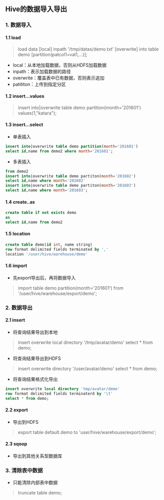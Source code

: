 ## Hive的数据导入导出

### 1. 数据导入

#### 1.1 load

> load data [local] inpath '/tmp/datas/demo.txt' [overwrite] into table demo [partition(patcol1=val1,...)];

- local：从本地加载数据，否则从HDFS加载数据
- inpath：表示加载数据的路径
- overwrite：覆盖表中已有数据，否则表示追加
- patititon：上传到指定分区

#### 1.2 insert...values

> insert into|overwrite table demo partition(month='201601') values(1,"katara");

#### 1.3 insert...select

- 单表插入

```sql
insert into|overwrite table demo partition(month='201601')
select id,name from demo2 where month='201601';
```

- 多表插入

```sql
from demo2
insert into|overwrite table demo partiton(month='201602')
select id,name where month='201602'
insert into|overwrite table demo partiton(month='201603')
select id,name where month='201603';
```

#### 1.4 create..as

```sql
create table if not exists demo
as
select id,name from demo2
```

#### 1.5 location

```sql
create table demo(id int, name string)
row format delimited fields terminated by ','
location '/user/hive/warehouse/demo'
```

#### 1.6 import

- 先export导出后，再将数据导入

> import table demo partition(month='201601') from '/user/hive/warehouse/export/demo';

### 2. 数据导出

#### 2.1 insert

- 将查询结果导出到本地

> insert overwrite local directory '/tmp/avatar/demo' select * from demo;

- 将查询结果导出到HDFS

> insert overwrite directory '/user/avatar/demo' select * from demo;

- 将查询结果格式化导出

```sql
insert overwrite local directory 'tmp/avatar/demo'
row format delimited fields terminaterd by '\t'
select * from demo;
```

#### 2.2 export

- 导出到HDFS

> export table default.demo to 'user/hive/warehouse/export/demo';

#### 2.3 sqoop

- 导出到其他关系型数据库

### 3. 清除表中数据

- 只能清除内部表中数据

> truncate table demo;